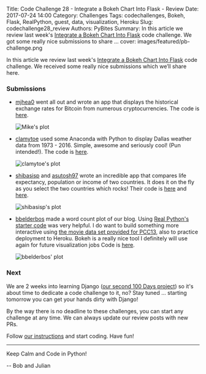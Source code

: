 Title: Code Challenge 28 - Integrate a Bokeh Chart Into Flask - Review
Date: 2017-07-24 14:00
Category: Challenges
Tags: codechallenges, Bokeh, Flask, RealPython, guest, data, visualization, Heroku
Slug: codechallenge28_review
Authors: PyBites
Summary: In this article we review last week's [Integrate a Bokeh Chart Into Flask](http://pybit.es/codechallenge28.html) code challenge. We got some really nice submissions to share ...
cover: images/featured/pb-challenge.png

In this article we review last week's [Integrate a Bokeh Chart Into Flask](http://pybit.es/codechallenge28.html) code challenge. We received some really nice submissions which we’ll share here.

### Submissions

* [mjhea0](https://github.com/mjhea0) went all out and wrote an app that displays the historical exchange rates for Bitcoin from numerous cryptocurrencies. The code is [here](https://github.com/pybites/challenges/tree/community/28/mjhea0).

	![Mike's plot]({filename}/images/bokeh-mjhea0.png)

* [clamytoe](https://github.com/clamytoe) used some Anaconda with Python to display Dallas weather data from 1973 - 2016. Simple, awesome and seriously cool! (Pun intended!). The code is [here](https://github.com/pybites/challenges/tree/community/28/clamytoe).

	![clamytoe's plot]({filename}/images/bokeh-clamytoe.png)

* [shibasisp](https://github.com/shibasisp) and [asutosh97](https://github.com/asutosh97) wrote an incredible app that compares life expectancy, population or income of two countries. It does it on the fly as you select the two countries which rocks! Their code is [here](https://github.com/pybites/challenges/tree/community/28/shibasisp) and [here](https://github.com/pybites/challenges/tree/community/28/asutosh97).

	![shibasisp's plot]({filename}/images/bokeh-shibasisp.png)

* [bbelderbos](https://github.com/bbelderbos) made a word count plot of our blog. Using [Real Python's starter code](https://github.com/realpython/flask-bokeh-example/blob/master/tutorial.md) was very helpful. I do want to build something more interactive using [the movie data set provided for PCC13](https://github.com/pybites/challenges/tree/master/13), also to practice deployment to Heroku. Bokeh is a really nice tool I definitely will use again for future visualization jobs Code is [here](https://github.com/pybites/challenges/tree/community/28/bbelderbos).

	![bbelderbos' plot]({filename}/images/bokeh-bbelderbos.png)

### Next

We are 2 weeks into learning Django ([our second 100 Days project](https://pybit.es/pages/projects.html)) so it's about time to dedicate a code challenge to it, no? Stay tuned ... starting tomorrow you can get your hands dirty with Django!

By the way there is no deadline to these challenges, you can start any challenge at any time. We can always update our review posts with new PRs.

Follow [our instructions](https://github.com/pybites/challenges/blob/master/INSTALL.md) and start coding. Have fun!

---

Keep Calm and Code in Python!

-- Bob and Julian
